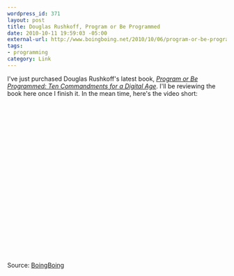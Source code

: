 ```yaml
--- 
wordpress_id: 371
layout: post
title: Douglas Rushkoff, Program or Be Programmed
date: 2010-10-11 19:59:03 -05:00
external-url: http://www.boingboing.net/2010/10/06/program-or-be-progra-1.html
tags:
- programming
category: Link
---
```

I've just purchased Douglas Rushkoff's latest book, <em><a href="ttp://www.amazon.com/gp/product/1935928155?ie=UTF8&tag=jasohepp-20&linkCode=as2&camp=1789&creative=9325&creativeASIN=1935928155">Program or Be Programmed: Ten Commandments for a Digital Age</a></em>.  I'll be reviewing the book here once I finish it.  In the mean time, here's the video short:

<object classid="clsid:d27cdb6e-ae6d-11cf-96b8-444553540000" width="500" height="350" codebase="http://download.macromedia.com/pub/shockwave/cabs/flash/swflash.cab#version=6,0,40,0"><param name="allowFullScreen" value="true" /><param name="allowScriptAccess" value="always" /><param name="src" value="http://www.youtube.com/v/kgicuytCkoY&amp;hl=en_US&amp;feature=player_embedded&amp;version=3" /><param name="allowfullscreen" value="true" /><embed type="application/x-shockwave-flash" width="500" height="350" src="http://www.youtube.com/v/kgicuytCkoY&amp;hl=en_US&amp;feature=player_embedded&amp;version=3" allowscriptaccess="always" allowfullscreen="true"></embed></object>

Source: <a href="http://www.boingboing.net/2010/10/06/program-or-be-progra-1.html">BoingBoing</a>
